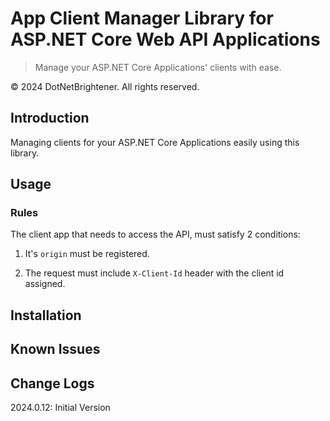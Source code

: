 # App Client Manager Library for ASP.NET Core Web API Applications

> Manage your ASP.NET Core Applications' clients with ease.


&copy; 2024 DotNetBrightener. All rights reserved.

## Introduction

Managing clients for your ASP.NET Core Applications easily using this library.

## Usage

### Rules

The client app that needs to access the API, must satisfy 2 conditions:

1. It's `origin` must be registered.

2. The request must include `X-Client-Id` header with the client id assigned.



## Installation

## Known Issues

## Change Logs

2024.0.12: Initial Version

